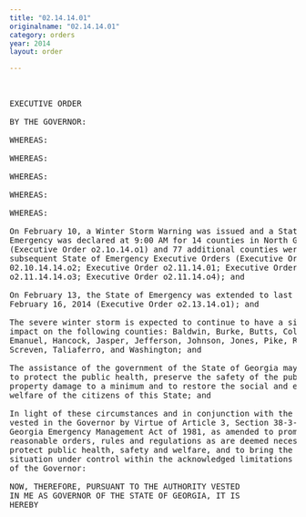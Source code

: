 ```yaml
---
title: "02.14.14.01"
originalname: "02.14.14.01"
category: orders
year: 2014
layout: order

---
```

<pre>
 

EXECUTIVE ORDER

BY THE GOVERNOR:

WHEREAS:

WHEREAS:

WHEREAS:

WHEREAS:

WHEREAS:

On February 10, a Winter Storm Warning was issued and a State of
Emergency was declared at 9:00 AM for 14 counties in North Georgia
(Executive Order o2.1o.14.o1) and 77 additional counties were included in
subsequent State of Emergency Executive Orders (Executive Order
02.10.14.14.o2; Executive Order o2.11.14.01; Executive Order
o2.11.14.14.o3; Executive Order o2.11.14.o4); and

On February 13, the State of Emergency was extended to last until
February 16, 2014 (Executive Order o2.13.14.o1); and

The severe winter storm is expected to continue to have a significant
impact on the following counties: Baldwin, Burke, Butts, Columbia,
Emanuel, Hancock, Jasper, Jefferson, Johnson, Jones, Pike, Richmond,
Screven, Taliaferro, and Washington; and

The assistance of the government of the State of Georgia may be necessary
to protect the public health, preserve the safety of the public, keep
property damage to a minimum and to restore the social and economic
welfare of the citizens of this State; and

In light of these circumstances and in conjunction with the authority
vested in the Governor by Virtue of Article 3, Section 38-3-51, of the
Georgia Emergency Management Act of 1981, as amended to promulgate
reasonable orders, rules and regulations as are deemed necessary to
protect public health, safety and welfare, and to bring the emergency
situation under control within the acknowledged limitations of the powers
of the Governor:

NOW, THEREFORE, PURSUANT TO THE AUTHORITY VESTED
IN ME AS GOVERNOR OF THE STATE OF GEORGIA, IT IS
HEREBY

</pre>
